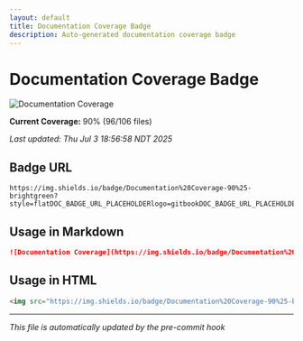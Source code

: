 ```yaml
---
layout: default
title: Documentation Coverage Badge
description: Auto-generated documentation coverage badge
---
```


# Documentation Coverage Badge

![Documentation Coverage](https://img.shields.io/badge/Documentation%20Coverage-90%25-brightgreen?style=flatDOC_BADGE_URL_PLACEHOLDERlogo=gitbookDOC_BADGE_URL_PLACEHOLDERlogoColor=white)

**Current Coverage:** 90% (96/106 files)

*Last updated: Thu Jul  3 18:56:58 NDT 2025*

## Badge URL

```
https://img.shields.io/badge/Documentation%20Coverage-90%25-brightgreen?style=flatDOC_BADGE_URL_PLACEHOLDERlogo=gitbookDOC_BADGE_URL_PLACEHOLDERlogoColor=white
```

## Usage in Markdown

```markdown
![Documentation Coverage](https://img.shields.io/badge/Documentation%20Coverage-90%25-brightgreen?style=flatDOC_BADGE_URL_PLACEHOLDERlogo=gitbookDOC_BADGE_URL_PLACEHOLDERlogoColor=white)
```

## Usage in HTML

```html
<img src="https://img.shields.io/badge/Documentation%20Coverage-90%25-brightgreen?style=flatDOC_BADGE_URL_PLACEHOLDERlogo=gitbookDOC_BADGE_URL_PLACEHOLDERlogoColor=white" alt="Documentation Coverage 90%" />
```

---
*This file is automatically updated by the pre-commit hook*
